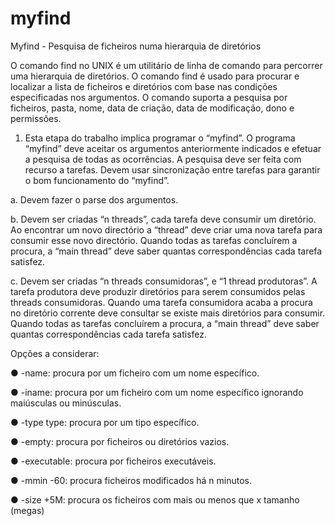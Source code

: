 # myfind
Myfind - Pesquisa de ficheiros numa hierarquia de diretórios

O comando find no UNIX é um utilitário de linha de comando para percorrer uma
hierarquia de diretórios. O comando find é usado para procurar e localizar a lista de
ficheiros e diretórios com base nas condições especificadas nos argumentos. 
O comando
suporta a pesquisa por ficheiros, pasta, nome, data de criação, data de modificação, dono
e permissões.

1. Esta etapa do trabalho implica programar o “myfind”. O programa “myfind”
deve aceitar os argumentos anteriormente indicados e efetuar a pesquisa de todas as
ocorrências. A pesquisa deve ser feita com recurso a tarefas. Devem usar
sincronização entre tarefas para garantir o bom funcionamento do “myfind”.

a.  Devem fazer o parse dos argumentos.

b. Devem ser criadas “n threads”, cada tarefa deve consumir um
diretório. Ao encontrar um novo directório a “thread” deve criar uma nova
tarefa para consumir esse novo directório. Quando todas as tarefas
concluírem a procura, a “main thread” deve saber quantas
correspondências cada tarefa satisfez.

c.  Devem ser criadas “n threads consumidoras”, e “1 thread
produtoras”. A tarefa produtora deve produzir diretórios para serem
consumidos pelas threads consumidoras. Quando uma tarefa consumidora
acaba a procura no diretório corrente deve consultar se existe mais
diretórios para consumir. Quando todas as tarefas concluírem a procura, a
“main thread” deve saber quantas correspondências cada tarefa satisfez.

Opções a considerar:

● -name: procura por um ficheiro com um nome específico.

● -iname: procura por um ficheiro com um nome específico ignorando maiúsculas
ou minúsculas.

● -type type: procura por um tipo específico.

● -empty: procura por ficheiros ou diretórios vazios.

● -executable: procura por ficheiros executáveis.

● -mmin -60: procura ficheiros modificados há n minutos.

● -size +5M: procura os ficheiros com mais ou menos que x tamanho (megas)
